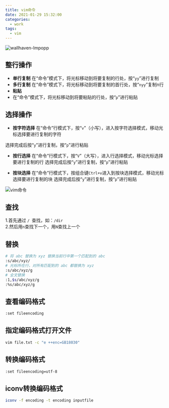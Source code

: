 ```yaml
---
title: vim命令
date: 2021-01-29 15:32:00
categories:
  - work
tags:
  - vim
---
```

![wallhaven-lmpopp](https://cdn.jsdelivr.net/gh/qbmzc/images/1612251027_20200512212750964_3094.jpg)

<!-- more -->
## 整行操作

- **单行复制** 在“命令”模式下，将光标移动到将要复制的行处，按“`yy`”进行复制
- **多行复制** 在“命令”模式下，将光标移动到将要复制的首行处，按“`nyy`”复制n行
- **粘贴**
- 在“命令”模式下，将光标移动到将要粘贴的行处，按“`p`”进行粘贴

## 选择操作

- **按字符选择** 在“命令”行模式下，按“`v`”（小写），进入按字符选择模式，移动光标选择要进行复制的字符

选择完成后按“`y`”进行复制，按“`p`”进行粘贴

- **按行选择** 在“命令”行模式下，按“`V`”（大写），进入行选择模式，移动光标选择要进行复制的行
选择完成后按“`y`”进行复制，按“`p`”进行粘贴

- **按块选择** 在“命令”行模式下，按组合键`Ctrl+v`进入到按块选择模式，移动光标选择要进行复制的块
选择完成后按“`y`”进行复制，按“`p`”进行粘贴

![vim命令](https://cdn.jsdelivr.net/gh/qbmzc/images/md/vi-vim-cheat-sheet-sch.gif)

## 查找
1.首先通过 `/ `查找，如：`/dir`  
2.然后用`n`查找下一个，用`N`查找上一个

## 替换

```bash
# 将 abc 替换为 xyz 替换当前行中第一个匹配到的 abc
:s/abc/xyz/
# 光标所在行，对所有匹配到的 abc 都替换为 xyz
:s/abc/xyz/g
# 全文替换
:1,$s/abc/xyz/g
:%s/abc/xyz/g
```

## 查看编码格式

```bash
:set fileencoding
```

## 指定编码格式打开文件

```bash
vim file.txt -c "e ++enc=GB18030"
```

## 转换编码格式

```bash
:set fileencoding=utf-8
```

## iconv转换编码格式

```bash
iconv -f encoding -t encoding inputfile
```